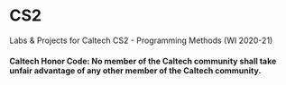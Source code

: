 # CS2
Labs &amp; Projects for Caltech CS2 - Programming Methods (WI 2020-21)

#### Caltech Honor Code: No member of the Caltech community shall take unfair advantage of any other member of the Caltech community.
